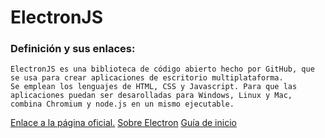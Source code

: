 # ElectronJS
### Definición y sus enlaces:
```
ElectronJS es una biblioteca de código abierto hecho por GitHub, que se usa para crear aplicaciones de escritorio multiplataforma.  
Se emplean los lenguajes de HTML, CSS y Javascript. Para que las aplicaciones puedan ser desarolladas para Windows, Linux y Mac, combina Chromium y node.js en un mismo ejecutable.
```
[Enlace a la página oficial.](https://electronjs.org/)
[Sobre Electron](https://electronjs.org/docs/tutorial/about)
[Guía de inicio](https://electronjs.org/docs/tutorial/quick-start)
